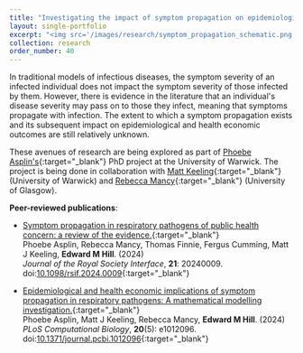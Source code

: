 ```yaml
---
title: "Investigating the impact of symptom propagation on epidemiological and health economic outcomes"
layout: single-portfolio
excerpt: "<img src='/images/research/symptom_propagation_schematic.png' alt=''>"
collection: research
order_number: 40
---
```


[PA_link]: https://warwick.ac.uk/fac/sci/mathsys/people/students/mathsysii/asplin/
[MK_link]: https://www2.warwick.ac.uk/fac/sci/maths/people/staff/matt_keeling/
[RM_link]: https://www.gla.ac.uk/research/az/boydorr/people/byname/rebeccamancy/

In traditional models of infectious diseases, the symptom severity of an infected individual does not impact the symptom severity of those infected by them. However, there is evidence in the literature that an individual's disease severity may pass on to those they infect, meaning that symptoms propagate with infection. The extent to which a symptom propagation exists and its subsequent impact on epidemiological and health economic outcomes are still relatively unknown.

These avenues of research are being explored as part of [Phoebe Asplin's][PA_link]{:target="_blank"} PhD project at the University of Warwick. The project is being done in collaboration with [Matt Keeling][MK_link]{:target="_blank"} (University of Warwick) and [Rebecca Mancy][RM_link]{:target="_blank"} (University of Glasgow).

**Peer-reviewed publications**:

* [Symptom propagation in respiratory pathogens of public health concern: a review of the evidence.](https://royalsocietypublishing.org/doi/10.1098/rsif.2024.0009){:target="_blank"}<br/>
Phoebe Asplin, Rebecca Mancy, Thomas Finnie, Fergus Cumming, Matt J Keeling, **Edward M Hill**. (2024)<br/>
*Journal of the Royal Society Interface*, <b>21</b>: 20240009. doi:[10.1098/rsif.2024.0009](https://doi.org/10.1098/rsif.2024.0009){:target="_blank"}<br/>

* [Epidemiological and health economic implications of symptom propagation in respiratory pathogens: A mathematical modelling investigation.](https://journals.plos.org/ploscompbiol/article?id=10.1371/journal.pcbi.1012096){:target="_blank"}<br/>
Phoebe Asplin, Matt J Keeling, Rebecca Mancy, **Edward M Hill**. (2024)<br/>
*PLoS Computational Biology*, <b>20</b>(5): e1012096. doi:[10.1371/journal.pcbi.1012096](https://doi.org/10.1371/journal.pcbi.1012096){:target="_blank"}<br/>
